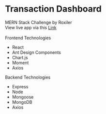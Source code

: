 # Transaction Dashboard
MERN Stack Challenge by Roxiler
<br/>
View live app via this [Link](https://roxiler-transactions-dashboard.onrender.com/)
<br/>
<br/>
Frontend Technologies
- React
- Ant Design Components
- Chart.js
- Moment
- Axios

Backend Technologies
- Express
- Node
- Mongoose
- MongoDB
- Axios
